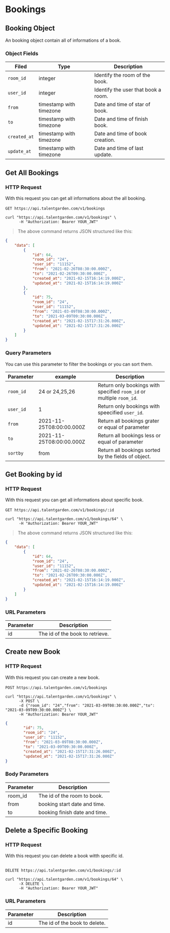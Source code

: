 # Bookings
## Booking Object
An booking object contain all of informations of a book.

### Object Fields
| Filed    |      Type      |  <div style="width:100%">Description</div> |
|----------|---------------|------------|
| `room_id` |    integer   |   Identify the room of the book.|
| `user_id` | integer |   Identify the user that book a room. |
| `from` |  timestamp with timezone | Date and time of star of book.  |
| `to` |    timestamp with timezone   |   Date and time of finish book. |
| `created_at` | timestamp with timezone | Date and time of book creation. |
| `update_at` |    timestamp with timezone  | Date and time of last update. |
## Get All Bookings

### HTTP Request
With this request you can get all informations about the all booking. <br></br>
`GET https://api.talentgarden.com/v1/bookings`

```shell
curl "https://api.talentgarden.com/v1/bookings" \
      -H "Authorization: Bearer YOUR_JWT"
```
> The above command returns JSON structured like this:

```json
{
    "data": [
        {
            "id": 64,
            "room_id": "24",
            "user_id": "11152",
            "from": "2021-02-26T08:30:00.000Z",
            "to": "2021-02-26T09:30:00.000Z",
            "created_at": "2021-02-15T16:14:19.000Z",
            "updated_at": "2021-02-15T16:14:19.000Z"
        },
        {
            "id": 75,
            "room_id": "24",
            "user_id": "11152",
            "from": "2021-03-09T08:30:00.000Z",
            "to": "2021-03-09T09:30:00.000Z",
            "created_at": "2021-02-15T17:31:26.000Z",
            "updated_at": "2021-02-15T17:31:26.000Z"
        }
    ]
}
```
### Query Parameters
You can use this parameter to filter the bookings or you can sort them.

Parameter | example | Description
--------- | ------- | --------------
`room_id` | 24 or 24,25,26 | Return only bookings with specified `room_id` or multiple `room_id`.|
`user_id` | 1 | Return only bookings with speecified `user_id`.|
`from`    | 2021-11-25T08:00:00.000Z | Return all bookings grater or equal of parameter
`to`      | 2021-11-25T08:00:00.000Z | Return all bookings less or equal of parameter
`sortby` | from | Return all bookings sorted by the fields of object.|

## Get Booking by id

### HTTP Request
With this request you can get all informations about specific book.  <br></br>
`GET https://api.talentgarden.com/v1/bookings/:id`

```shell
curl "https://api.talentgarden.com/v1/bookings/64" \
      -H "Authorization: Bearer YOUR_JWT"
```

> The above command returns JSON structured like this:

```json
{
    "data": [
        {
            "id": 64,
            "room_id": "24",
            "user_id": "11152",
            "from": "2021-02-26T08:30:00.000Z",
            "to": "2021-02-26T09:30:00.000Z",
            "created_at": "2021-02-15T16:14:19.000Z",
            "updated_at": "2021-02-15T16:14:19.000Z"
        }
    ]
}
```

### URL Parameters

Parameter | Description
--------- | -----------
id | The id of the book to retrieve.



## Create new Book

### HTTP Request
With this request you can create a new book.  <br></br>
`POST https://api.talentgarden.com/v1/bookings`

```shell
curl "https://api.talentgarden.com/v1/bookings" \
      -X POST \
      -d {"room_id": "24","from": "2021-03-09T08:30:00.000Z","to": "2021-03-09T09:30:00.000Z"} \
      -H "Authorization: Bearer YOUR_JWT"
```
```json
{
        "id": 75,
        "room_id": "24",
        "user_id": "11152",
        "from": "2021-03-09T08:30:00.000Z",
        "to": "2021-03-09T09:30:00.000Z",
        "created_at": "2021-02-15T17:31:26.000Z",
        "updated_at": "2021-02-15T17:31:26.000Z"
}
```

### Body Parameters
Parameter | Description
--------- | -----------
room_id | The id of the room to book.
from | booking start date and time.
to | booking finish date and time.


## Delete a Specific Booking

### HTTP Request
With this request you can delete a book witth specific id.  <br></br>

`DELETE https://api.talentgarden.com/v1/bookings/:id`

```shell
curl "https://api.talentgarden.com/v1/bookings/64" \
      -X DELETE \
      -H "Authorization: Bearer YOUR_JWT"
```
### URL Parameters

Parameter | Description
--------- | -----------
id | The id of the book to delete.

